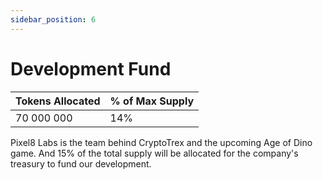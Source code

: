 ```yaml
---
sidebar_position: 6
---
```


# Development Fund


| Tokens Allocated | % of Max Supply |
| ---------------- | --------------- |
| 70 000 000       | 14%             |

Pixel8 Labs is the team behind CryptoTrex and the upcoming Age of Dino game. And 15% of the total supply will be allocated for the company's treasury to fund our development.